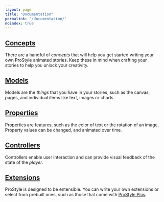 ```yaml
---
layout: page
title: "Documentation"
permalink: "/documentation/"
noindex: true
---
```


## [Concepts](/concepts/)

There are a handful of _concepts_ that will help you get started writing your own ProStyle animated stories.  Keep these in mind when crafting your stories to help you unlock your creativity.

## [Models](/models/)

Models are the _things_ that you have in your stories, such as the canvas, pages, and individual items like text, images or charts. 

## [Properties](/properties/)

Properties are features, such as the color of text or the rotation of an image.  Property values can be changed, and animated over time.

## [Controllers](/controllers/)

Controllers enable user interaction and can provide visual feedback of the state of the _player_.

## [Extensions](/extensions/)

ProStyle is designed to be entensible.  You can write your own extensions or select from prebuilt ones, such as those that come with [ProStyle Plus](/plus/).